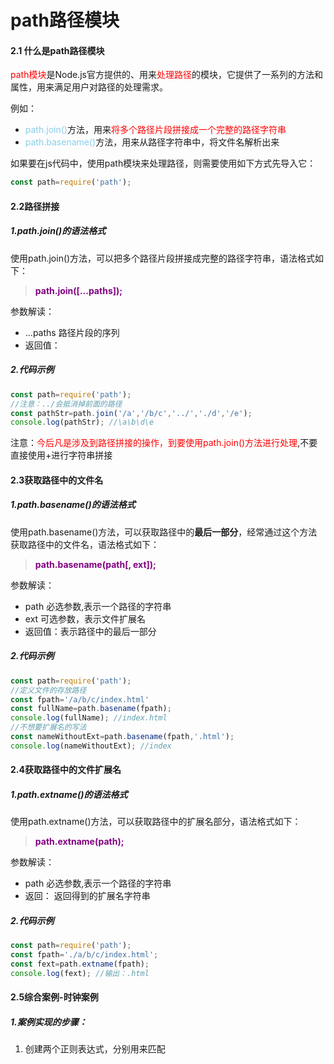# path路径模块

#### 2.1 什么是path路径模块

<font color='red'>path模块</font>是Node.js官方提供的、用来<font color='red'>处理路径</font>的模块，它提供了一系列的方法和属性，用来满足用户对路径的处理需求。

例如：

- <font color='skyblue'>path.join()</font>方法，用来<font color='red'>将多个路径片段拼接成一个完整的路径字符串</font>
- <font color='skyblue'>path.basename()</font>方法，用来从路径字符串中，将文件名解析出来

如果要在js代码中，使用path模块来处理路径，则需要使用如下方式先导入它：

```js
const path=require('path');
```

#### 2.2路径拼接

##### 1.path.join()的语法格式

使用path.join()方法，可以把多个路径片段拼接成完整的路径字符串，语法格式如下：

> **<font color='purple'>path.join([...paths]);</font>**

参数解读：

- ...paths <string>路径片段的序列
- 返回值：<string>

##### 2.代码示例

```js
const path=require('path');
//注意：../会抵消掉前面的路径
const pathStr=path.join('/a','/b/c','../','./d','/e');
console.log(pathStr); //\a\b\d\e
```

注意：<font color='red'>今后凡是涉及到路径拼接的操作，到要使用path.join()方法进行处理</font>,不要直接使用+进行字符串拼接

#### 2.3获取路径中的文件名

##### 1.path.basename()的语法格式

使用path.basename()方法，可以获取路径中的**最后一部分**，经常通过这个方法获取路径中的文件名，语法格式如下：

> **<font color='purple'>path.basename(path[, ext]);</font>**

参数解读：

- path <string>必选参数,表示一个路径的字符串
- ext <string> 可选参数，表示文件扩展名
- 返回值：<string>表示路径中的最后一部分

##### 2.代码示例

```js
const path=require('path');
//定义文件的存放路径 
const fpath='/a/b/c/index.html'
const fullName=path.basename(fpath);
console.log(fullName); //index.html
//不想要扩展名的写法
const nameWithoutExt=path.basename(fpath,'.html');
console.log(nameWithoutExt); //index   
```

#### 2.4获取路径中的文件扩展名

##### 1.path.extname()的语法格式

使用path.extname()方法，可以获取路径中的扩展名部分，语法格式如下：

> **<font color='purple'>path.extname(path);</font>**

参数解读：

- path <string>必选参数,表示一个路径的字符串
- 返回：<string> 返回得到的扩展名字符串

##### 2.代码示例

```js
const path=require('path');
const fpath='./a/b/c/index.html';
const fext=path.extname(fpath);
console.log(fext); //输出：.html
```

#### 2.5综合案例-时钟案例

##### 1.案例实现的步骤：

1. 创建两个正则表达式，分别用来匹配<style>和<script>标签
2. 使用fs模块，读取需要被处理的HTML文件
3. 自定义resolveCSS方法，来写入index.css样式文件
4. 自定义resolveJS方法，来写入index.js脚本文件
5. 自定义resolveHTML方法，来写入index.html文件

##### 步骤1：导入需要的模块并创建正则表达式

```js
//1.1导入fs系统文件模块
const fs=require('fs');
//1.2导入path路径处理模块
const path=require('path');
//1.3匹配<style></style> 标签的正则
//          其中\s表示空白字符；\S表示非空白字符；*表示匹配任意次
const regStyle=/<style>[\s\S]*<\/style>/
//匹配<script></script> 标签的正则
const regScript=/<script>[\s\S]*<\/script>/
```

##### 步骤2：使用fs模块读取需要被处理的html文件

```js
//2.1调用fs.readFile()方法读取文件
fs.readFile(path.join(__dirname,'../素材/index.html'),'utf8',function(err,dataStr) {
    //2.2读取html文件失败
    if(err) return console.log('读取文件失败'+err.message);
    //2.3读取成功后，调用对应的三个方法，分别拆解出css，js，html文件
    
})
```

##### 步骤3：自定义resolveCSS方法

```js
//3.1处理css样式
function resolveCSS(htmlStr) {
    //3.2使用正则提取页面中的<style></style>标签
    const r1=regStyle.exec(htmlStr);
    //3.3将提取出来的样式字符串，进行字符串的replace操作
    const newCSS=r1[0].replace('<style>','').replace('</style>','');
    //3.4调用fs.writeFile()方法，将提取的样式，写入到clock目录中index.css文件里面
    fs.writeFile(path.join(__dirname,'./clock/index.css'),newCSS,function(err) {
        if(err) return console.log('写入样式文件失败'+err.message);
        console.log('写入样式文件成功');
    })
}
```

##### 步骤4：自定义resolveJS方法

```js
//4.1处理js脚本
function resolveJS(htmlStr) {
    //4.2通过正则提取对应的<script></script>标签内容
    const r2=regScript.exec(htmlStr);
    //4.3将提取出来的内容做进一步处理
    const newJS=r2[0].replace('<script>','').replace('</script>','');
    //4.4将处理的结果写到clock目录中的index.js文件中
    fs.writeFile(path.join(__dirname,'./clock/index.js'),newJS,function(err) {
        if(err) return console.log('写入js脚本失败'+err.message);
        console.log('写入js脚本成功');
    })
}
```

##### 步骤5：自定义resolveHTML方法

```js
//5.1处理html文件
function resolveHTML(htmlStr) {
    //5.2将字符串调用replace方法，把内嵌的style和script标签，替换为内联的link和script标签
    const newHTML=htmlStr.replace(regStyle,'<link rel="stylesheet" href="./index.css">/').replace(regScript,'<script src="./index.js"></script>');
    //5.3写入index.html这个文件
    fs.writeFile(path.join(__dirname,'./clock/index.html'),newHTML,function(err) {
        if(err) return console.log('写入html文件失败'+err.message);
        console.log('写入html页面成功');
    })

}
```

##### 2.案例里面的两个注意点：

- fs.writeFile()方法只能用来创建文件，不能用来创建路径
- 重复调用fs.writeFile()写入同一个文件，新写入的内容会**覆盖**之前的旧内容